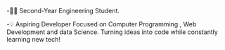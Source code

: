 -👨‍💻 Second-Year Engineering Student.

-💡 Aspiring Developer Focused on Computer Programming , Web Development and data Science. 
Turning ideas into code while constantly learning new tech!
  
